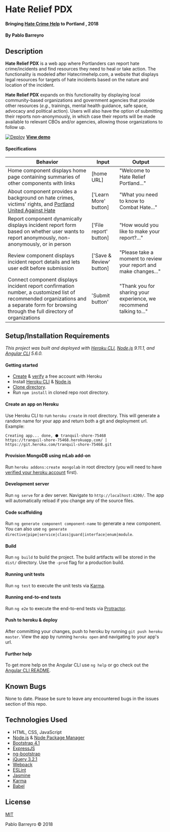 # Hate Relief PDX

#### Bringing [Hate Crime Help](https://hatecrimehelp.com/) to Portland , 2018

#### By Pablo Barreyro

## Description

<strong>Hate Relief PDX</strong> is a web app where Portlanders can report hate crime/incidents and find resources they need to heal or take action. The functionality is modeled after Hatecrimehelp.com, a website that displays legal resources for targets of hate incidents based on the nature and location of the incident.

<strong>Hate Relief PDX</strong> expands on this functionality by displaying local community-based organizations and government agencies that provide other resources (<em>e.g.</em>, trainings, mental health guidance, safe space, advocacy and political action). Users will also have the option of submitting their reports non-anonymously, in which case their reports will be made available to relevant CBOs and/or agencies, allowing those organizations to follow up.


[![Deploy](https://www.herokucdn.com/deploy/button.svg)](https://heroku.com/deploy)
<strong>[View demo](https://salty-woodland-52751.herokuapp.com/)</strong>
#### Specifications

Behavior | Input | Output
--- | --- | ---
Home component displays home page containing summaries of other components with links | [home URL] | "Welcome to Hate Relief Portland..."
About component provides a background on hate crimes, victims' rights, and [Portland United Against Hate](https://www.portlandoregon.gov/oni/72583) |  ['Learn More' button] | "What you need to know to Combat Hate..."
Report component dynamically displays incident report form based on whether user wants to report anonymously, non-anonymously, or in person |  ['File report' button] | "How would you like to make your report?..."
Review component displays incident report details and lets user edit before submission |  ['Save & Review' button] | "Please take a moment to review your report and make changes..."
Connect component displays incident report confirmation number, a customized list of recommended organizations and a separate form for browsing through the full directory of organizations | 'Submit button' | "Thank you for sharing your experience, we recommend talking to..."

## Setup/Installation Requirements

_This project was built and deployed  with  [Heroku CLI](https://cli.heroku.com/), [Node.js](https://nodejs.org/en/download/) 9.11.1, and [Angular CLI](https://github.com/angular/angular-cli) 5.6.0._

#### Getting started

* [Create](https://signup.heroku.com/?c=7013A000001yL5XQAU) & [verify](https://devcenter.heroku.com/articles/account-verification) a free account with Heroku
* Install [Heroku CLI](https://cli.heroku.com/) & [Node.js](https://nodejs.org/en/download/)
* [Clone directory](https://github.com/pabarreyro/super-galactic).
* Run `npm install` in cloned repo root directory.

#### Create an app on Heroku

Use Heroku CLI to run `heroku create` in root directory. This will generate a random name for your app and return both a git and deployment url. Example:

```$ heroku create
Creating app... done, ⬢ tranquil-shore-75468
https://tranquil-shore-75468.herokuapp.com/ | https://git.heroku.com/tranquil-shore-75468.git
```
#### Provision MongoDB using mLab add-on

Run `heroku addons:create mongolab` in root directory (you will need to have [verified your heroku account](https://devcenter.heroku.com/articles/account-verification) first).

#### Development server

Run `ng serve` for a dev server. Navigate to `http://localhost:4200/`. The app will automatically reload if you change any of the source files.

#### Code scaffolding

Run `ng generate component component-name` to generate a new component. You can also use `ng generate directive|pipe|service|class|guard|interface|enum|module`.

#### Build

Run `ng build` to build the project. The build artifacts will be stored in the `dist/` directory. Use the `-prod` flag for a production build.

#### Running unit tests

Run `ng test` to execute the unit tests via [Karma](https://karma-runner.github.io).

#### Running end-to-end tests

Run `ng e2e` to execute the end-to-end tests via [Protractor](http://www.protractortest.org/).

#### Push to heroku & deploy

After committing your changes, push to heroku by running `git push heroku master`. View the app by running `heroku open` and navigating to your app's url.

#### Further help

To get more help on the Angular CLI use `ng help` or go check out the [Angular CLI README](https://github.com/angular/angular-cli/blob/master/README.md).


## Known Bugs

None to date. Please be sure to leave any encountered bugs in the issues section of this repo.

## Technologies Used

* HTML, CSS, JavaScript
* [Node.js](https://nodejs.org/en/download/package-manager/#macos) & [Node Package Manager](https://www.npmjs.com/get-npm)
* [Bootstrap 4.1](https://getbootstrap.com/docs/4.0/getting-started/introduction/)
* [ExpressJS](https://expressjs.com/)
* [ng-bootstrap](https://ng-bootstrap.github.io/#/getting-started)
* [jQuery 3.2.1](https://jquery.com/upgrade-guide/3.0/)
* [Webpack](https://webpack.js.org/concepts/)
* [ESLint](https://eslint.org/docs/user-guide/configuring)
* [Jasmine](https://jasmine.github.io/pages/docs_home.html)
* [Karma](https://karma-runner.github.io/2.0/index.html)
* [Babel](https://babeljs.io/docs/setup/)

## License

[MIT](https://opensource.org/licenses/MIT)

Pablo Barreyro © 2018
